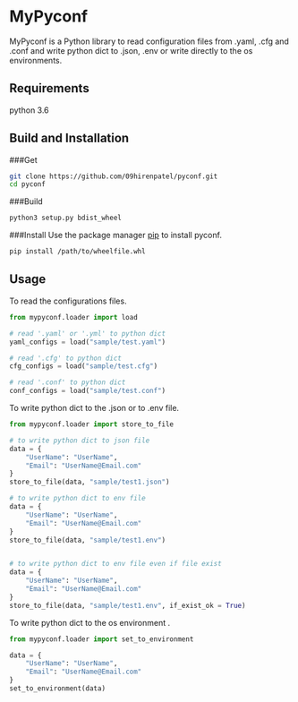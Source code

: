 # MyPyconf

MyPyconf is a Python library to read configuration files from .yaml, .cfg and .conf and write python dict to .json, .env or write directly to the os environments.   

## Requirements
python 3.6


## Build and Installation

###Get
```bash
git clone https://github.com/09hirenpatel/pyconf.git
cd pyconf 
```

###Build
```bash 
python3 setup.py bdist_wheel
```
  
###Install
Use the package manager [pip](https://pip.pypa.io/en/stable/) to install pyconf.

```bash
pip install /path/to/wheelfile.whl
```

## Usage

To read the configurations files.
```python
from mypyconf.loader import load

# read '.yaml' or '.yml' to python dict
yaml_configs = load("sample/test.yaml")

# read '.cfg' to python dict
cfg_configs = load("sample/test.cfg")

# read '.conf' to python dict
conf_configs = load("sample/test.conf")
```

To write python dict to the .json or to .env file.

```python
from mypyconf.loader import store_to_file

# to write python dict to json file
data = {
    "UserName": "UserName",
    "Email": "UserName@Email.com"
}
store_to_file(data, "sample/test1.json")

# to write python dict to env file
data = {
    "UserName": "UserName",
    "Email": "UserName@Email.com"
}
store_to_file(data, "sample/test1.env")


# to write python dict to env file even if file exist
data = {
    "UserName": "UserName",
    "Email": "UserName@Email.com"
}
store_to_file(data, "sample/test1.env", if_exist_ok = True)

```  


To write python dict to the os environment .

```python
from mypyconf.loader import set_to_environment

data = {
    "UserName": "UserName",
    "Email": "UserName@Email.com"
}
set_to_environment(data)
```